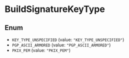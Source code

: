 # BuildSignatureKeyType

## Enum

* `KEY_TYPE_UNSPECIFIED` (value: `"KEY_TYPE_UNSPECIFIED"`)
* `PGP_ASCII_ARMORED` (value: `"PGP_ASCII_ARMORED"`)
* `PKIX_PEM` (value: `"PKIX_PEM"`)
